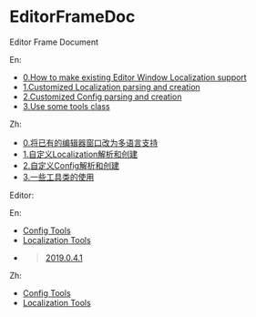 # EditorFrameDoc
Editor Frame Document

En:
- [0.How to make existing Editor Window Localization support](Doc/En/0.How%20to%20make%20existing%20Editor%20Window%20Localization%20support.md)
- [1.Customized Localization parsing and creation](Doc/En/1.Customized%20Localization%20parsing%20and%20creation.md)
- [2.Customized Config parsing and creation](Doc/En/2.Customized%20Config%20parsing%20and%20creation.md)
- [3.Use some tools class](Doc/En/3.Use%20some%20tools%20class.md)

Zh:
- [0.将已有的编辑器窗口改为多语言支持](Doc/Zh/0.将已有的编辑器窗口改为多语言支持.md)
- [1.自定义Localization解析和创建](Doc/Zh/1.自定义Localization解析和创建.md)
- [2.自定义Config解析和创建](Doc/Zh/2.自定义Config解析和创建.md)
- [3.一些工具类的使用](Doc/Zh/3.一些工具类的使用.md)

Editor:

En:
- [Config Tools](Doc/En/Editor/1.ConfigTools.md)
- [Localization Tools](Doc/En/Editor/2.LocalizationTool.md)
- > [2019.0.4.1](https://github.com/yika-aixi/EditorFrameDoc/blob/2019.0.4.1/Doc/En/Editor/2.LocalizationTool.md)

Zh:
- [Config Tools](Doc/Zh/Editor/1.ConfigTools.md)
- [Localization Tools](Doc/Zh/Editor/2.LocalizationTool.md)
